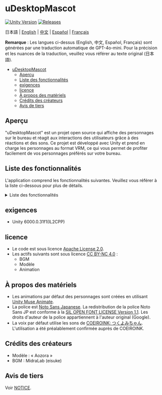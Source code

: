 # uDesktopMascot

[![Unity Version](https://img.shields.io/badge/Unity-6000.0%2B-blueviolet?logo=unity)](https://unity.com/releases/editor/archive)
[![Releases](https://img.shields.io/github/release/MidraLab/uDesktopMascot.svg)](https://github.com/MidraLab/uDesktopMascot/releases)

日本語 | [English](README_EN.md) | [中文](README_CN.md) | [Español](README_ES.md) | [Français](README_FR.md)

**Remarque** : Les langues ci-dessus (English, 中文, Español, Français) sont générées par une traduction automatique de GPT-4o-mini. Pour la précision et les nuances de la traduction, veuillez vous référer au texte original (日本語).

<!-- TOC -->
* [uDesktopMascot](#udesktopmascot)
  * [Aperçu](#aperçu)
  * [Liste des fonctionnalités](#liste-des-fonctionnalités)
  * [exigences](#exigences)
  * [licence](#licence)
  * [À propos des matériels](#à-propos-des-matériaux)
  * [Crédits des créateurs](#crédits-des-créateurs)
  * [Avis de tiers](#avis-de-tiers)
<!-- TOC -->

## Aperçu

"uDesktopMascot" est un projet open source qui affiche des personnages sur le bureau et réagit aux interactions des utilisateurs grâce à des réactions et des sons. Ce projet est développé avec Unity et prend en charge les personnages au format VRM, ce qui vous permet de profiter facilement de vos personnages préférés sur votre bureau.

## Liste des fonctionnalités

L'application comprend les fonctionnalités suivantes. Veuillez vous référer à la liste ci-dessous pour plus de détails.

<details>

<summary>Liste des fonctionnalités</summary>

* Charge et affiche des fichiers VRM placés dans StreamingAssets. En cas de plusieurs fichiers, le premier trouvé sera chargé. Compatible avec VRM 0.x et VRM 1.x.
* Charge et joue des fichiers audio placés dans SteamingAssets/Voice/. En cas de plusieurs fichiers, ceux-ci seront joués au hasard.
  * Les sons joués lors d'un clic sont chargés et joués à partir des fichiers audio placés dans StreamingAssets/Voice/Click/. 
* Charge et joue des fichiers musicaux placés dans SteamingAssets/BGM/. En cas de plusieurs fichiers, ceux-ci seront joués au hasard.
* Ajout de la voix par défaut du personnage
  * La voix par défaut utilise les sons de [COEIROINK: つくよみちゃん](https://coeiroink.com/character/audio-character/tsukuyomi-chan).
  * Elle est jouée au lancement de l'application, à la fermeture de l'application et lors des clics.

</details>

## exigences
* Unity 6000.0.31f1(IL2CPP)

## licence
* Le code est sous licence [Apache License 2.0](LICENSE).
* Les actifs suivants sont sous licence [CC BY-NC 4.0](https://creativecommons.org/licenses/by-nc/4.0/) :
  * BGM
  * Modèle
  * Animation

## À propos des matériels
* Les animations par défaut des personnages sont créées en utilisant [Unity Muse Animate](https://muse.unity.com/ja-jp/explore).
* La police est [Noto Sans Japanese](https://fonts.google.com/noto/specimen/Noto+Sans+JP?lang=ja_Jpan). La redistribution de la police Noto Sans JP est conforme à la [SIL OPEN FONT LICENSE Version 1.1](https://fonts.google.com/noto/specimen/Noto+Sans+JP/license?lang=ja_Jpan). Les droits d'auteur de la police appartiennent à l'auteur original (Google).
* La voix par défaut utilise les sons de [COEIROINK: つくよみちゃん](https://coeiroink.com/character/audio-character/tsukuyomi-chan). L'utilisation a été préalablement confirmée auprès de COEIROINK.

## Crédits des créateurs
* Modèle : « Aozora »
* BGM : MidraLab (eisuke)

## Avis de tiers

Voir [NOTICE](./NOTICE.md).
